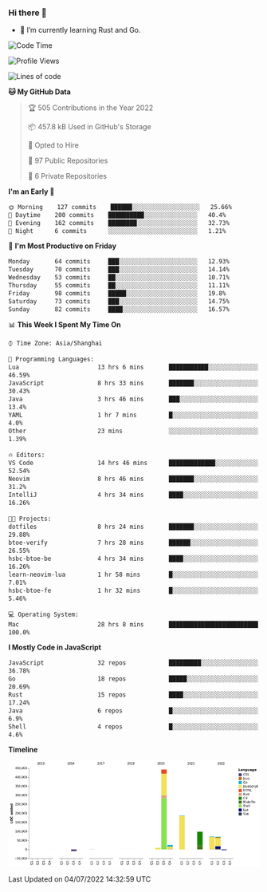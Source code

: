 ### Hi there 👋

- 🌱 I’m currently learning Rust and Go.

<!--START_SECTION:waka-->
![Code Time](http://img.shields.io/badge/Code%20Time-509%20hrs%203%20mins-blue)

![Profile Views](http://img.shields.io/badge/Profile%20Views-0-blue)

![Lines of code](https://img.shields.io/badge/From%20Hello%20World%20I%27ve%20Written-897%20Thousand%20lines%20of%20code-blue)

**🐱 My GitHub Data** 

> 🏆 505 Contributions in the Year 2022
 > 
> 📦 457.8 kB Used in GitHub's Storage 
 > 
> 💼 Opted to Hire
 > 
> 📜 97 Public Repositories 
 > 
> 🔑 6 Private Repositories  
 > 
**I'm an Early 🐤** 

```text
🌞 Morning    127 commits    ██████░░░░░░░░░░░░░░░░░░░   25.66% 
🌆 Daytime    200 commits    ██████████░░░░░░░░░░░░░░░   40.4% 
🌃 Evening    162 commits    ████████░░░░░░░░░░░░░░░░░   32.73% 
🌙 Night      6 commits      ░░░░░░░░░░░░░░░░░░░░░░░░░   1.21%

```
📅 **I'm Most Productive on Friday** 

```text
Monday       64 commits     ███░░░░░░░░░░░░░░░░░░░░░░   12.93% 
Tuesday      70 commits     ███░░░░░░░░░░░░░░░░░░░░░░   14.14% 
Wednesday    53 commits     ██░░░░░░░░░░░░░░░░░░░░░░░   10.71% 
Thursday     55 commits     ██░░░░░░░░░░░░░░░░░░░░░░░   11.11% 
Friday       98 commits     █████░░░░░░░░░░░░░░░░░░░░   19.8% 
Saturday     73 commits     ███░░░░░░░░░░░░░░░░░░░░░░   14.75% 
Sunday       82 commits     ████░░░░░░░░░░░░░░░░░░░░░   16.57%

```


📊 **This Week I Spent My Time On** 

```text
⌚︎ Time Zone: Asia/Shanghai

💬 Programming Languages: 
Lua                      13 hrs 6 mins       ███████████░░░░░░░░░░░░░░   46.59% 
JavaScript               8 hrs 33 mins       ███████░░░░░░░░░░░░░░░░░░   30.43% 
Java                     3 hrs 46 mins       ███░░░░░░░░░░░░░░░░░░░░░░   13.4% 
YAML                     1 hr 7 mins         █░░░░░░░░░░░░░░░░░░░░░░░░   4.0% 
Other                    23 mins             ░░░░░░░░░░░░░░░░░░░░░░░░░   1.39%

🔥 Editors: 
VS Code                  14 hrs 46 mins      █████████████░░░░░░░░░░░░   52.54% 
Neovim                   8 hrs 46 mins       ███████░░░░░░░░░░░░░░░░░░   31.2% 
IntelliJ                 4 hrs 34 mins       ████░░░░░░░░░░░░░░░░░░░░░   16.26%

🐱‍💻 Projects: 
dotfiles                 8 hrs 24 mins       ███████░░░░░░░░░░░░░░░░░░   29.88% 
btoe-verify              7 hrs 28 mins       ██████░░░░░░░░░░░░░░░░░░░   26.55% 
hsbc-btoe-be             4 hrs 34 mins       ████░░░░░░░░░░░░░░░░░░░░░   16.26% 
learn-neovim-lua         1 hr 58 mins        █░░░░░░░░░░░░░░░░░░░░░░░░   7.01% 
hsbc-btoe-fe             1 hr 32 mins        █░░░░░░░░░░░░░░░░░░░░░░░░   5.46%

💻 Operating System: 
Mac                      28 hrs 8 mins       █████████████████████████   100.0%

```

**I Mostly Code in JavaScript** 

```text
JavaScript               32 repos            █████████░░░░░░░░░░░░░░░░   36.78% 
Go                       18 repos            █████░░░░░░░░░░░░░░░░░░░░   20.69% 
Rust                     15 repos            ████░░░░░░░░░░░░░░░░░░░░░   17.24% 
Java                     6 repos             █░░░░░░░░░░░░░░░░░░░░░░░░   6.9% 
Shell                    4 repos             █░░░░░░░░░░░░░░░░░░░░░░░░   4.6%

```


**Timeline**

![Chart not found](https://raw.githubusercontent.com/elton/elton/main/charts/bar_graph.png) 


 Last Updated on 04/07/2022 14:32:59 UTC
<!--END_SECTION:waka-->

<!--
**elton/elton** is a ✨ _special_ ✨ repository because its `README.md` (this file) appears on your GitHub profile.

Here are some ideas to get you started:

- 🔭 I’m currently working on ...
- 🌱 I’m currently learning ...
- 👯 I’m looking to collaborate on ...
- 🤔 I’m looking for help with ...
- 💬 Ask me about ...
- 📫 How to reach me: ...
- 😄 Pronouns: ...
- ⚡ Fun fact: ...
-->
